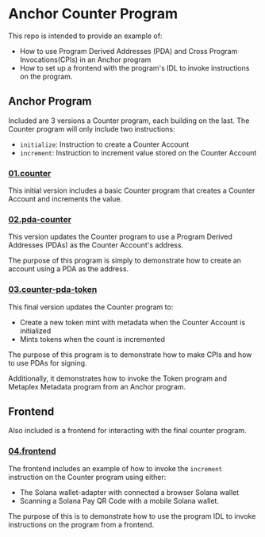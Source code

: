 # Anchor Counter Program

This repo is intended to provide an example of:

- How to use Program Derived Addresses (PDA) and Cross Program Invocations(CPIs) in an Anchor program
- How to set up a frontend with the program's IDL to invoke instructions on the program.

## Anchor Program

Included are 3 versions a Counter program, each building on the last. The Counter program will only include two instructions:

- `initialize`: Instruction to create a Counter Account
- `increment`: Instruction to increment value stored on the Counter Account

### [01.counter](01-counter/programs/counter/src/lib.rs)

This initial version includes a basic Counter program that creates a Counter Account and increments the value.

### [02.pda-counter](02-pda-counter/programs/counter/src/lib.rs)

This version updates the Counter program to use a Program Derived Addresses (PDAs) as the Counter Account's address.

The purpose of this program is simply to demonstrate how to create an account using a PDA as the address.

### [03.counter-pda-token](03-pda-counter-token/programs/counter/src/lib.rs)

This final version updates the Counter program to:

- Create a new token mint with metadata when the Counter Account is initialized
- Mints tokens when the count is incremented

The purpose of this program is to demonstrate how to make CPIs and how to use PDAs for signing.

Additionally, it demonstrates how to invoke the Token program and Metaplex Metadata program from an Anchor program.

## Frontend

Also included is a frontend for interacting with the final counter program.

### [04.frontend](04-frontend/)

The frontend includes an example of how to invoke the `increment` instruction on the Counter program using either:

- The Solana wallet-adapter with connected a browser Solana wallet
- Scanning a Solana Pay QR Code with a mobile Solana wallet.

The purpose of this is to demonstrate how to use the program IDL to invoke instructions on the program from a frontend.
